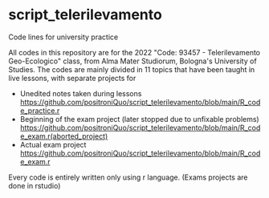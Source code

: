 # script_telerilevamento
Code lines for university practice

All codes in this repository are for the 2022 "Code: 93457 - Telerilevamento Geo-Ecologico" class, from Alma Mater Studiorum, Bologna's University of Studies.
The codes are mainly divided in 11 topics that have been taught in live lessons, with separate projects for 
- Unedited notes taken during lessons https://github.com/positroniQuo/script_telerilevamento/blob/main/R_code_practice.r
- Beginning of the exam project (later stopped due to unfixable problems) https://github.com/positroniQuo/script_telerilevamento/blob/main/R_code_exam.r(aborted_project)
- Actual exam project https://github.com/positroniQuo/script_telerilevamento/blob/main/R_code_exam.r

Every code is entirely written only using r language. (Exams projects are done in rstudio)
